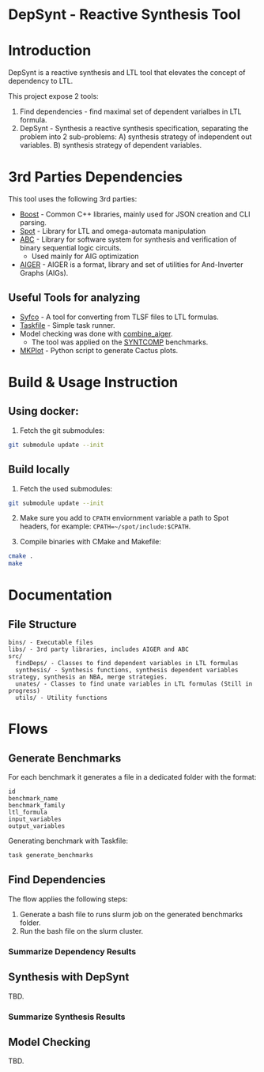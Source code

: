 # DepSynt - Reactive Synthesis Tool
# Introduction
DepSynt is a reactive synthesis and LTL tool that elevates the concept of dependency to LTL.

This project expose 2 tools:
1) Find dependencies - find maximal set of dependent varialbes in LTL formula.
2) DepSynt - Synthesis a reactive synthesis specification, separating the problem into 2 sub-problems: A) synthesis strategy of independent out variables. B) synthesis strategy of dependent variables.

# 3rd Parties Dependencies
This tool uses the following 3rd parties:
- [Boost](https://www.boost.org/) - Common C++ libraries, mainly used for JSON creation and CLI parsing.
- [Spot](https://spot.lrde.epita.fr/) - Library for LTL and omega-automata manipulation
- [ABC](https://people.eecs.berkeley.edu/~alanmi/abc/) - Library for software system for synthesis and verification of binary sequential logic circuits.
  - Used mainly for AIG optimization
- [AIGER](https://github.com/arminbiere/aiger) - AIGER is a format, library and set of utilities for And-Inverter Graphs (AIGs).

## Useful Tools for analyzing
- [Syfco](https://github.com/reactive-systems/syfco) - A tool for converting from TLSF files to LTL formulas.
- [Taskfile](https://taskfile.dev/) - Simple task runner.
- Model checking was done with [combine_aiger](https://github.com/reactive-systems/aiger-ltl-model-checker).
  - The tool was applied on the [SYNTCOMP](https://github.com/SYNTCOMP/benchmarks) benchmarks.
- [MKPlot](https://github.com/alexeyignatiev/mkplot.git) - Python script to generate Cactus plots.


# Build & Usage Instruction
## Using docker:
1) Fetch the git submodules:
```bash
git submodule update --init
```

## Build locally
1) Fetch the used submodules:
```bash
git submodule update --init
```

2) Make sure you add to `CPATH` enviornment variable a path to Spot headers, for example: `CPATH=~/spot/include:$CPATH`.

3) Compile binaries with CMake and Makefile:
```bash
cmake .
make
```

# Documentation
## File Structure
```
bins/ - Executable files
libs/ - 3rd party libraries, includes AIGER and ABC
src/
  findDeps/ - Classes to find dependent variables in LTL formulas
  synthesis/ - Synthesis functions, synthesis dependent variables strategy, synthesis an NBA, merge strategies.
  unates/ - Classes to find unate variables in LTL formulas (Still in progress)
  utils/ - Utility functions
```

# Flows
## Generate Benchmarks
For each benchmark it generates a file in a dedicated folder with the format:

```text
id
benchmark_name
benchmark_family
ltl_formula
input_variables
output_variables
```

Generating benchmark with Taskfile:
```bash
task generate_benchmarks
```

## Find Dependencies
The flow applies the following steps:

1. Generate a bash file to runs slurm job on the generated benchmarks folder.
2. Run the bash file on the slurm cluster.

### Summarize Dependency Results

## Synthesis with DepSynt
TBD.

### Summarize Synthesis Results

## Model Checking
TBD.



